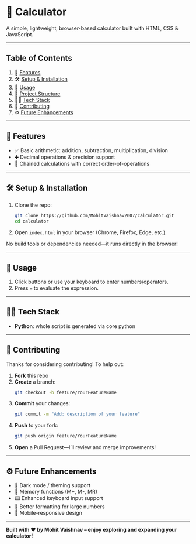 # 🧮 Calculator

A simple, lightweight, browser-based calculator built with HTML, CSS & JavaScript.

---

## Table of Contents

1. 🎯 [Features](#features)  
3. 🛠 [Setup & Installation](#setup--installation)  
4. 🚀 [Usage](#usage)  
5. 🧱 [Project Structure](#project-structure)  
6. 👨‍💻 [Tech Stack](#tech-stack)  
7. 🤝 [Contributing](#contributing)  
9. ⚙️ [Future Enhancements](#future-enhancements)

---

## 🎯 Features

- ✅ Basic arithmetic: addition, subtraction, multiplication, division  
- ➕ Decimal operations & precision support  
- 🔄 Chained calculations with correct order-of-operations  

---

## 🛠 Setup & Installation

1. Clone the repo:
    ```bash
    git clone https://github.com/MohitVaishnav2007/calculator.git
    cd calculator
    ```
2. Open `index.html` in your browser (Chrome, Firefox, Edge, etc.).

No build tools or dependencies needed—it runs directly in the browser!

---

## 🚀 Usage

1. Click buttons or use your keyboard to enter numbers/operators.  
2. Press `=` to evaluate the expression.   

---

## 👨‍💻 Tech Stack

- **Python**: whole script is generated via core python  

---

## 🤝 Contributing

Thanks for considering contributing! To help out:

1. **Fork** this repo  
2. **Create** a branch:
    ```bash
    git checkout -b feature/YourFeatureName
    ```
3. **Commit** your changes:
    ```bash
    git commit -m "Add: description of your feature"
    ```
4. **Push** to your fork:
    ```bash
    git push origin feature/YourFeatureName
    ```
5. **Open** a Pull Request—I’ll review and merge improvements!

---

## ⚙️ Future Enhancements

- 🎨 Dark mode / theming support  
- 🔢 Memory functions (M+, M-, MR)  
- ⌨️ Enhanced keyboard input support  
- 📐 Better formatting for large numbers  
- 📱 Mobile-responsive design

---

**Built with ❤️ by Mohit Vaishnav – enjoy exploring and expanding your calculator!**
